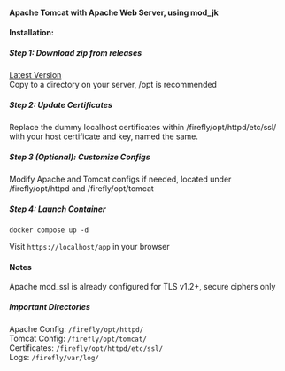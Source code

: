 #### Apache Tomcat with Apache Web Server, using mod_jk  
  
#### Installation:  
##### Step 1: Download zip from releases
  [Latest Version](https://github.com/bshp/docker-bshp_firefly/archive/master.zip)  
  Copy to a directory on your server, /opt is recommended  
  
##### Step 2: Update Certificates  
  Replace the dummy localhost certificates within /firefly/opt/httpd/etc/ssl/ with your host certificate and key, named the same.  
  
##### Step 3 (Optional): Customize Configs  
  Modify Apache and Tomcat configs if needed, located under /firefly/opt/httpd and /firefly/opt/tomcat    
  
##### Step 4: Launch Container  
``
docker compose up -d
``  
  
Visit ``https://localhost/app`` in your browser  
  
#### Notes  
Apache mod_ssl is already configured for TLS v1.2+, secure ciphers only  
  
##### Important Directories  
Apache Config: ``/firefly/opt/httpd/``  
Tomcat Config: ``/firefly/opt/tomcat/``  
Certificates: ``/firefly/opt/httpd/etc/ssl/``  
Logs: ``/firefly/var/log/``  

